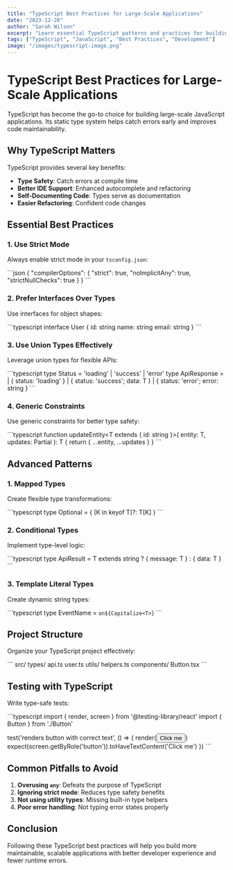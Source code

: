 ```yaml
---
title: "TypeScript Best Practices for Large-Scale Applications"
date: "2023-12-28"
author: "Sarah Wilson"
excerpt: "Learn essential TypeScript patterns and practices for building maintainable, scalable applications with better type safety."
tags: ["TypeScript", "JavaScript", "Best Practices", "Development"]
image: "/images/typescript-image.png"
---
```


# TypeScript Best Practices for Large-Scale Applications

TypeScript has become the go-to choice for building large-scale JavaScript applications. Its static type system helps catch errors early and improves code maintainability.

## Why TypeScript Matters

TypeScript provides several key benefits:

- **Type Safety**: Catch errors at compile time
- **Better IDE Support**: Enhanced autocomplete and refactoring
- **Self-Documenting Code**: Types serve as documentation
- **Easier Refactoring**: Confident code changes

## Essential Best Practices

### 1. Use Strict Mode
Always enable strict mode in your `tsconfig.json`:

\`\`\`json
{
  "compilerOptions": {
    "strict": true,
    "noImplicitAny": true,
    "strictNullChecks": true
  }
}
\`\`\`

### 2. Prefer Interfaces Over Types
Use interfaces for object shapes:

\`\`\`typescript
interface User {
  id: string
  name: string
  email: string
}
\`\`\`

### 3. Use Union Types Effectively
Leverage union types for flexible APIs:

\`\`\`typescript
type Status = 'loading' | 'success' | 'error'
type ApiResponse<T> = 
  | { status: 'loading' }
  | { status: 'success'; data: T }
  | { status: 'error'; error: string }
\`\`\`

### 4. Generic Constraints
Use generic constraints for better type safety:

\`\`\`typescript
function updateEntity<T extends { id: string }>(
  entity: T, 
  updates: Partial<T>
): T {
  return { ...entity, ...updates }
}
\`\`\`

## Advanced Patterns

### 1. Mapped Types
Create flexible type transformations:

\`\`\`typescript
type Optional<T> = {
  [K in keyof T]?: T[K]
}
\`\`\`

### 2. Conditional Types
Implement type-level logic:

\`\`\`typescript
type ApiResult<T> = T extends string 
  ? { message: T } 
  : { data: T }
\`\`\`

### 3. Template Literal Types
Create dynamic string types:

\`\`\`typescript
type EventName<T extends string> = `on${Capitalize<T>}`
\`\`\`

## Project Structure

Organize your TypeScript project effectively:

\`\`\`
src/
  types/
    api.ts
    user.ts
  utils/
    helpers.ts
  components/
    Button.tsx
\`\`\`

## Testing with TypeScript

Write type-safe tests:

\`\`\`typescript
import { render, screen } from '@testing-library/react'
import { Button } from './Button'

test('renders button with correct text', () => {
  render(<Button>Click me</Button>)
  expect(screen.getByRole('button')).toHaveTextContent('Click me')
})
\`\`\`

## Common Pitfalls to Avoid

1. **Overusing `any`**: Defeats the purpose of TypeScript
2. **Ignoring strict mode**: Reduces type safety benefits
3. **Not using utility types**: Missing built-in type helpers
4. **Poor error handling**: Not typing error states properly

## Conclusion

Following these TypeScript best practices will help you build more maintainable, scalable applications with better developer experience and fewer runtime errors.
